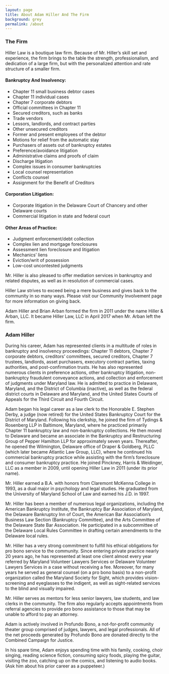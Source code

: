 ```yaml
---
layout: page
title: About Adam Hiller And The Firm
background: grey
permalink: /about
---
```

### The Firm
Hiller Law is a boutique law firm. Because of Mr. Hiller’s skill set and experience, the firm brings to the table the strength, professionalism, and dedication of a large firm, but with the personalized attention and rate structure of a smaller firm.

#### Bankruptcy And Insolvency:
* Chapter 11 small business debtor cases
* Chapter 11 individual cases
* Chapter 7 corporate debtors
* Official committees in Chapter 11
* Secured creditors, such as banks
* Trade vendors
* Lessors, landlords, and contract parties
* Other unsecured creditors
* Former and present employees of the debtor
* Motions for relief from the automatic stay
* Purchasers of assets out of bankruptcy estates
* Preference/avoidance litigation
* Administrative claims and proofs of claim
* Discharge litigation
* Complex issues in consumer bankruptcies
* Local counsel representation
* Conflicts counsel
* Assignment for the Benefit of Creditors

#### Corporation Litigation:
* Corporate litigation in the Delaware Court of Chancery and other Delaware courts
* Commercial litigation in state and federal court

#### Other Areas of Practice:
* Judgment enforcement/debt collection
* Complex lien and mortgage foreclosures
* Assessment lien foreclosure and litigation
* Mechanics’ liens
* Eviction/writ of possession
* Low-cost uncontested judgments

Mr. Hiller is also pleased to offer mediation services in bankruptcy and related disputes, as well as in resolution of commercial cases.

Hiller Law strives to exceed being a mere business and gives back to the community in so many ways. Please visit our Community Involvement page for more information on giving back.

Adam Hiller and Brian Arban formed the firm in 2011 under the name Hiller & Arban, LLC. It became Hiller Law, LLC in April 2017 when Mr. Arban left the firm.


### Adam Hiller
During his career, Adam has represented clients in a multitude of roles in bankruptcy and insolvency proceedings: Chapter 11 debtors, Chapter 7 corporate debtors, creditors’ committees, secured creditors, Chapter 7 trustees, landlords, asset purchasers, executory contract parties, taxing authorities, and post-confirmation trusts. He has also represented numerous clients in preference actions, other bankruptcy litigation, non-bankruptcy fraudulent conveyance actions, and collection and enforcement of judgments under Maryland law. He is admitted to practice in Delaware, Maryland, and the District of Columbia (inactive), as well as the federal district courts in Delaware and Maryland, and the United States Courts of Appeals for the Third Circuit and Fourth Circuit.

Adam began his legal career as a law clerk to the Honorable E. Stephen Derby, a judge (now retired) for the United States Bankruptcy Court for the District of Maryland. Following his clerkship, he joined the firm of Tydings & Rosenberg LLP in Baltimore, Maryland, where he practiced primarily Chapter 11 bankruptcy law and non-bankruptcy collections. He then moved to Delaware and became an associate in the Bankruptcy and Restructuring Group of Pepper Hamilton LLP for approximately seven years. Thereafter, he opened the Wilmington, Delaware office of Draper & Goldberg, PLLC (which later became Atlantic Law Group, LLC), where he continued his commercial bankruptcy practice while assisting with the firm’s foreclosure and consumer bankruptcy practice. He joined Pinckney, Harris & Weidinger, LLC as a member in 2009, until opening Hiller Law in 2011 (under its prior name).

Mr. Hiller earned a B.A. with honors from Claremont McKenna College in 1993, as a dual major in psychology and legal studies. He graduated from the University of Maryland School of Law and earned his J.D. in 1997.

Mr. Hiller has been a member of numerous legal organizations, including the American Bankruptcy Institute, the Bankruptcy Bar Association of Maryland, the Delaware Bankruptcy Inn of Court, the American Bar Association’s Business Law Section (Bankruptcy Committee), and the Arts Committee of the Delaware State Bar Association. He participated in a subcommittee of the Delaware Local Rules Committee in drafting certain amendments to the Delaware local rules.

Mr. Hiller has a very strong commitment to fulfill his ethical obligations for pro bono service to the community. Since entering private practice nearly 20 years ago, he has represented at least one client almost every year referred by Maryland Volunteer Lawyers Services or Delaware Volunteer Lawyers Services in a case without receiving a fee. Moreover, for many years he served as general counsel (on a pro bono basis) to a non-profit organization called the Maryland Society for Sight, which provides vision-screening and eyeglasses to the indigent, as well as sight-related services to the blind and visually impaired.

Mr. Hiller serves as mentors for less senior lawyers, law students, and law clerks in the community. The firm also regularly accepts appointments from referral agencies to provide pro bono assistance to those that may be unable to afford to pay an attorney.

Adam is actively involved in Profundo Bono, a not-for-profit community theater group comprised of judges, lawyers, and legal professionals. All of the net proceeds generated by Profundo Bono are donated directly to the Combined Campaign for Justice.

In his spare time, Adam enjoys spending time with his family, cooking, choir singing, reading science fiction, consuming spicy foods, playing the guitar, visiting the zoo, catching up on the comics, and listening to audio books. (Ask him about his prior career as a puppeteer.)

